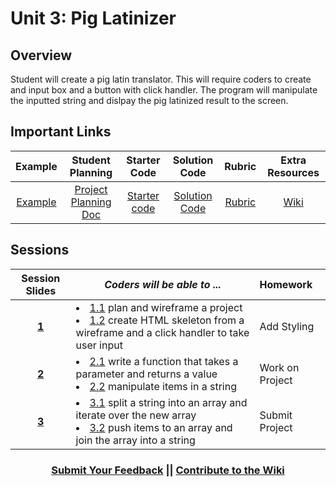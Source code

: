# Unit 3: Pig Latinizer


## Overview
Student will create a pig latin translator. This will require coders to create and input box and a button with click handler. The program will manipulate the inputted string and dislpay the pig latinized result to the screen.

## Important Links
| Example | Student Planning |  Starter Code | Solution Code  | Rubric | Extra Resources |
|:-------:|:-------:|:-------:|:-------:|:-------:|:-------:|
|[Example](https://scriptedcurriculum.github.io/advanced_piglatinizer_solution/)|[Project Planning Doc](https://docs.google.com/document/d/1gINwUa2YyBhAvlKkdAlfm9gJxnnkbiTPE1QV_O_PmJc/edit)|[Starter code](https://github.com/ScriptEdcurriculum/advanced_piglatinizer_startercode)|[Solution Code](https://github.com/ScriptEdcurriculum/advanced_piglatinizer_solution)|[Rubric](https://drive.google.com/open?id=13vHr_fpuyip958JHw2eYt8P7UQsGz9-crCHPZKyNVf4)|[Wiki](https://github.com/ScriptEdcurriculum/curriculum17-18/wiki/2.-Advanced#unit-3-pig-latinizer)|

## Sessions 
|Session Slides|*Coders will be able to ...*|Homework|
|:-------:|-------|:-------|
|[**1**](https://docs.google.com/presentation/d/10b7CX4ch5s2h4x0GtSGvxmGLD400Edqr8e2YN3bWalE/edit#slide=id.g1e220fa94a_0_26)|<li> [1.1](https://github.com/ScriptEdcurriculum/advanced_piglatinizer_solution/blob/1.1/script.js) plan and wireframe a project</li> <li> [1.2](https://github.com/ScriptEdcurriculum/advanced_piglatinizer_solution/blob/1.2/script.js) create HTML skeleton from a wireframe and a click handler to take user input</li>|Add Styling|
|[**2**](https://docs.google.com/presentation/d/10b7CX4ch5s2h4x0GtSGvxmGLD400Edqr8e2YN3bWalE/edit#slide=id.g234cb1660e_2_4)|<li>[2.1](https://github.com/ScriptEdcurriculum/advanced_piglatinizer_solution/blob/2.1/script.js) write a function that takes a parameter and returns a value</li> <li> [2.2](https://github.com/ScriptEdcurriculum/advanced_piglatinizer_solution/blob/2.2/script.js) manipulate items in a string</li> |Work on Project|
|[**3**](https://docs.google.com/presentation/d/10b7CX4ch5s2h4x0GtSGvxmGLD400Edqr8e2YN3bWalE/edit#slide=id.g234cb1660e_2_12)|<li> [3.1](https://github.com/ScriptEdcurriculum/advanced_piglatinizer_solution/blob/3.1/script.js) split a string into an array and iterate over the new array</li> <li> [3.2](https://github.com/ScriptEdcurriculum/advanced_piglatinizer_solution/blob/3.2/script.js) push items to an array and join the array into a string</li> |Submit Project|

<h3 align="center"><a href="https://docs.google.com/forms/d/e/1FAIpQLSdmoYjRk6tqJHI5Y1ELjOZ7tiYj58dmoIBEeUaXK5ciIdljIg/viewform">Submit Your Feedback</a> || <a href="https://github.com/ScriptEdcurriculum/curriculum17-18/wiki/2.-Advanced#unit-3-pig-latinizer">Contribute to the Wiki</a></h3>

